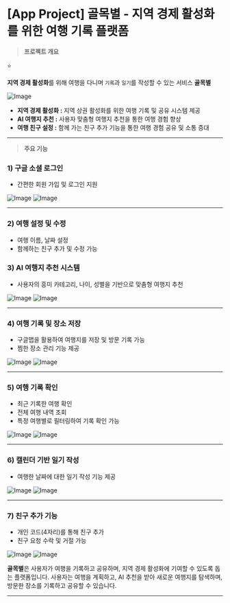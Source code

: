 # [App Project] 골목별 - 지역 경제 활성화를 위한 여행 기록 플랫폼

> **프로젝트 개요**
> 

<aside>
⭐

**지역 경제 활성화**를 위해 여행을 다니며 `기록`과 `일기`를 작성할 수 있는 서비스 **골목별**

</aside>

![Image](https://github.com/user-attachments/assets/6d4235d0-d840-4bf0-99fd-d9fcaca4ea92)

- **지역 경제 활성화 :** 지역 상권 활성화를 위한 여행 기록 및 공유 시스템 제공
- **AI 여행지 추천 :** 사용자 맞춤형 여행지 추천을 통한 여행 경험 향상
- **여행 친구 설정 :** 함께 가는 친구 추가 기능을 통한 여행 경험 공유 및 소통 증대

---

> **주요 기능**
> 

### 1) 구글 소셜 로그인

- 간편한 회원 가입 및 로그인 지원

![Image](https://github.com/user-attachments/assets/2bcf190e-41fd-45cc-89ae-7cd79e2fff79)
![Image](https://github.com/user-attachments/assets/dc717305-2d3d-4959-8d42-6d7523d26dd2)

---

### 2) 여행 설정 및 수정

- 여행 이름, 날짜 설정
- 함께하는 친구 추가 및 수정 가능

### 3) AI 여행지 추천 시스템

- 사용자의 흥미 카테고리, 나이, 성별을 기반으로 맞춤형 여행지 추천

![Image](https://github.com/user-attachments/assets/e819909a-e28a-4758-a67a-5ec91844e6ba)
![Image](https://github.com/user-attachments/assets/fef7bec3-63aa-487f-86fc-3df5ae03b070)


---

### 4) 여행 기록 및 장소 저장

- 구글맵을 활용하여 여행지를 저장 및 방문 기록 가능
- 찜한 장소 관리 기능 제공

![Image](https://github.com/user-attachments/assets/515a9d7d-53df-4814-b462-92ece8601274)
![Image](https://github.com/user-attachments/assets/dc740524-84ad-4698-9909-c0bf952431bc)


---

### 5) 여행 기록 확인

- 최근 기록한 여행 확인
- 전체 여행 내역 조회
- 특정 여행별로 필터링하여 기록 확인 가능

![Image](https://github.com/user-attachments/assets/2c0e7578-1fb8-44ed-a73d-6bf39f634f9e)
![Image](https://github.com/user-attachments/assets/1b3377c5-03ea-48a6-935d-1b4c8fb82800)

---

### 6) 캘린더 기반 일기 작성

- 여행한 날짜에 대한 일기 작성 기능 제공

![Image](https://github.com/user-attachments/assets/25d8df8e-f297-4cda-804b-1f3ae9138370)
![Image](https://github.com/user-attachments/assets/ac2374de-49c9-4aa7-a9a8-80390fe5b17a)

---

### 7) 친구 추가 기능

- 개인 코드(4자리)를 통해 친구 추가
- 친구 요청 수락 및 거절 가능

![Image](https://github.com/user-attachments/assets/d23f8aa6-edb5-454b-b0a0-88564fd31f7e)
![Image](https://github.com/user-attachments/assets/e6ea145a-e735-40da-ac76-799abd4409e5)

**골목별**은 사용자가 여행을 기록하고 공유하며, 지역 경제 활성화에 기여할 수 있도록 돕는 플랫폼입니다. 사용자는 여행을 계획하고, AI 추천을 받아 새로운 여행지를 탐색하며, 방문한 장소를 기록하고 공유할 수 있습니다.

---

